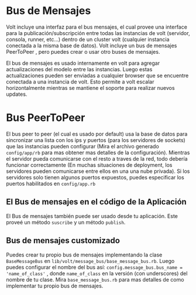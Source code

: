 # Bus de Mensajes

Volt incluye una interfaz para el bus mensajes, el cual provee una interface para la publicación/subscripción entre todas las instancias de volt (servidor, consola, runner, etc...) dentro de un cluster volt (cualquier instancia conectada a la misma base de datos). Volt incluye un bus de mensajes PeerToPeer , pero puedes crear o usar otro buses de mensajes.

El bus de mensajes es usado internamente en volt para agregar actualizaciones del modelo entre las instancias. Luego estas actualizaciones pueden ser enviadas a cualquier browser que se encuentre conectada a una instancia de volt.  Esto permite a volt escalar horizontalmente mientras se mantiene el soporte para realizar nuevos updates.

# Bus PeerToPeer

El bus peer to peer (el cual es usado por default) usa la base de datos para sincronizar una lista con los ips y puertos (para los servidores de sockets) que las instancias pueden configurar (Mira el archivo generado ```config/app/rb``` para mas obtener mas detalles de la configuración). Mientras el servidor pueda comunicarse con el resto a traves de la red, todo debería funcionar correctamente (En muchas situaciones de deployment, los servidores pueden comunicarse entre ellos en una una nube privada). Si los servidores solo tienen algunos puertos expuestos, puedes especificar los puertos habilitados en ```config/app.rb```

## El Bus de mensajes en el código de la Aplicación

El Bus de mensajes también puede ser usado desde tu aplicación. Este proveé un método ```suscribe``` y un método ```publish```.

## Bus de mensajes customizado

Puedes crear tu propio bus de mensajes implementando la clase ```BaseMessageBus``` en ```lib/volt/message_bus/base_message_bus.rb```.  Luego puedes configurar el nombre del bus así: ```config.message_bus.bus_name = 'name_of_class'``` , donde ```name_of_class``` en la versión (con underscores) del nombre de tu clase. Mira ```base_message_bus.rb``` para mas detalles de como implementar tu propio bus de mensajes.
